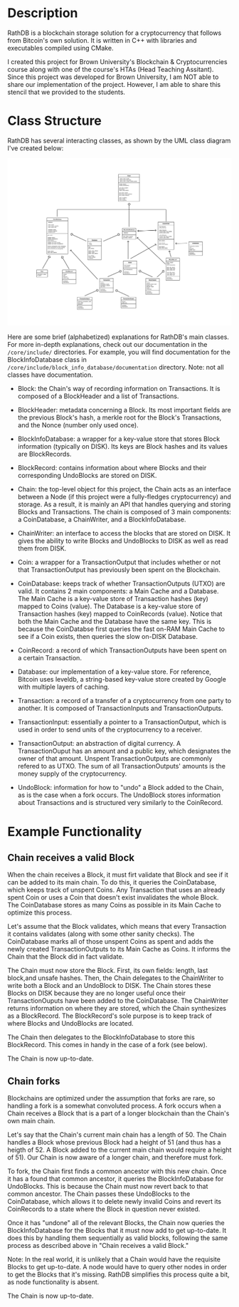# Description

RathDB is a blockchain storage solution for a cryptocurrency that follows from Bitcoin's own solution. It is written in C++ with libraries and executables compiled using CMake.

I created this project for Brown University's Blockchain & Cryptocurrencies course along with one of the course's HTAs (Head Teaching Assitant). Since this project was developed for Brown University, I am NOT able to share our implementation of the project. However, I am able to share this stencil that we provided to the students.

# Class Structure

RathDB has several interacting classes, as shown by the UML class diagram I've created below:

![RathDB UML Class Diagram](assets/class-diagram.png)

Here are some brief (alphabetized) explanations for RathDB's main classes. For more in-depth explanations, check out our documentation in the `/core/include/` directories. For example, you will find documentation for the BlockInfoDatabase class in `/core/include/block_info_database/documentation` directory. Note: not all classes have documentation.

- Block: the Chain's way of recording information on Transactions. It is composed of a BlockHeader and a list of Transactions.

- BlockHeader: metadata concerning a Block. Its most important fields are the previous Block's hash, a merkle root for the Block's Transactions, and the Nonce (number only used once).

- BlockInfoDatabase: a wrapper for a key-value store that stores Block information (typically on DISK). Its keys are Block hashes and its values are BlockRecords.

- BlockRecord: contains information about where Blocks and their corresponding UndoBlocks are stored on DISK.

- Chain: the top-level object for this project, the Chain acts as an interface between a Node (if this project were a fully-fledges cryptocurrency) and storage. As a result, it is mainly an API that handles querying and storing Blocks and Transactions. The chain is composed of 3 main components: a CoinDatabase, a ChainWriter, and a BlockInfoDatabase.

- ChainWriter: an interface to access the blocks that are stored on DISK. It gives the ability to write Blocks and UndoBlocks to DISK as well as read them from DISK.

- Coin: a wrapper for a TransactionOutput that includes whether or not that TransactionOutput has previously been spent on the Blockchain.

- CoinDatabase: keeps track of whether TransactionOutputs (UTXO) are valid. It contains 2 main components: a Main Cache and a Database. The Main Cache is a key-value store of Transaction hashes (key) mapped to Coins (value). The Database is a key-value store of Transaction hashes (key) mapped to CoinRecords (value). Notice that both the Main Cache and the Database have the same key. This is because the CoinDatabse first queries the fast on-RAM Main Cache to see if a Coin exists, then queries the slow on-DISK Database.

- CoinRecord: a record of which TransactionOutputs have been spent on a certain Transaction.

- Database: our implementation of a key-value store. For reference, Bitcoin uses leveldb, a string-based key-value store created by Google with multiple layers of caching.

- Transaction: a record of a transfer of a cryptocurrency from one party to another. It is composed of TransactionInputs and TransactionOutputs.

- TransactionInput: essentially a pointer to a TransactionOutput, which is used in order to send units of the cryptocurrency to a receiver.

- TransactionOutput: an abstraction of digital currency. A TransactionOuput has an amount and a public key, which designates the owner of that amount. Unspent TransactionOutputs are commonly refered to as UTXO. The sum of all TransactionOutputs' amounts is the money supply of the cryptocurrency.

- UndoBlock: information for how to "undo" a Block added to the Chain, as is the case when a fork occurs. The UndoBlock stores information about Transactions and is structured very similarly to the CoinRecord.

# Example Functionality

## Chain receives a valid Block

When the chain receives a Block, it must firt validate that Block and see if it can be added to its main chain. To do this, it queries the CoinDatabase, which keeps track of unspent Coins. Any Transaction that uses an already spent Coin or uses a Coin that doesn't exist invalidates the whole Block. The CoinDatabase stores as many Coins as possible in its Main Cache to optimize this process.

Let's assume that the Block validates, which means that every Transaction it contains validates (along with some other sanity checks). The CoinDatabase marks all of those unspent Coins as spent and adds the newly created TransactionOutputs to its Main Cache as Coins. It informs the Chain that the Block did in fact validate.

The Chain must now store the Block. First, its own fields: length, last block,and unsafe hashes. Then, the Chain delegates to the ChainWriter to write both a Block and an UndoBlock to DISK. The Chain stores these Blocks on DISK because they are no longer useful once their TransactionOuputs have been added to the CoinDatabase. The ChainWriter returns information on where they are stored, which the Chain synthesizes as a BlockRecord. The BlockRecord's sole purpose is to keep track of where Blocks and UndoBlocks are located.

The Chain then delegates to the BlockInfoDatabase to store this BlockRecord. This comes in handy in the case of a fork (see below).

The Chain is now up-to-date.

## Chain forks

Blockchains are optimized under the assumption that forks are rare, so handling a fork is a somewhat convoluted process. A fork occurs when a Chain receives a Block that is a part of a longer blockchain than the Chain's own main chain.

Let's say that the Chain's current main chain has a length of 50. The Chain handles a Block whose previous Block had a height of 51 (and thus has a heigth of 52. A Block added to the current main chain would require a height of 51). Our Chain is now aware of a longer chain, and therefore must fork.

To fork, the Chain first finds a common ancestor with this new chain. Once it has a found that common ancestor, it queries the BlockInfoDatabase for UndoBlocks. This is because the Chain must now revert back to that common ancestor. The Chain passes these UndoBlocks to the CoinDatabase, which allows it to delete newly invalid Coins and revert its CoinRecords to a state where the Block in question never existed.

Once it has "undone" all of the relevant Blocks, the Chain now queries the BlockInfoDatabase for the Blocks that it must now add to get up-to-date.
It does this by handling them sequentially as valid blocks, following the same process as described above in "Chain receives a valid Block."

Note: In the real world, it is unlikely that a Chain would have the requisite Blocks to get up-to-date. A node would have to query other nodes in order to get the Blocks that it's missing. RathDB simplifies this process quite a bit, as node functionality is absent.

The Chain is now up-to-date.
